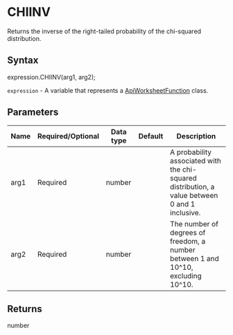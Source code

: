 # CHIINV

Returns the inverse of the right-tailed probability of the chi-squared distribution.

## Syntax

expression.CHIINV(arg1, arg2);

`expression` - A variable that represents a [ApiWorksheetFunction](../ApiWorksheetFunction.md) class.

## Parameters

| **Name** | **Required/Optional** | **Data type** | **Default** | **Description** |
| ------------- | ------------- | ------------- | ------------- | ------------- |
| arg1 | Required | number |  | A probability associated with the chi-squared distribution, a value between 0 and 1 inclusive. |
| arg2 | Required | number |  | The number of degrees of freedom, a number between 1 and 10^10, excluding 10^10. |

## Returns

number